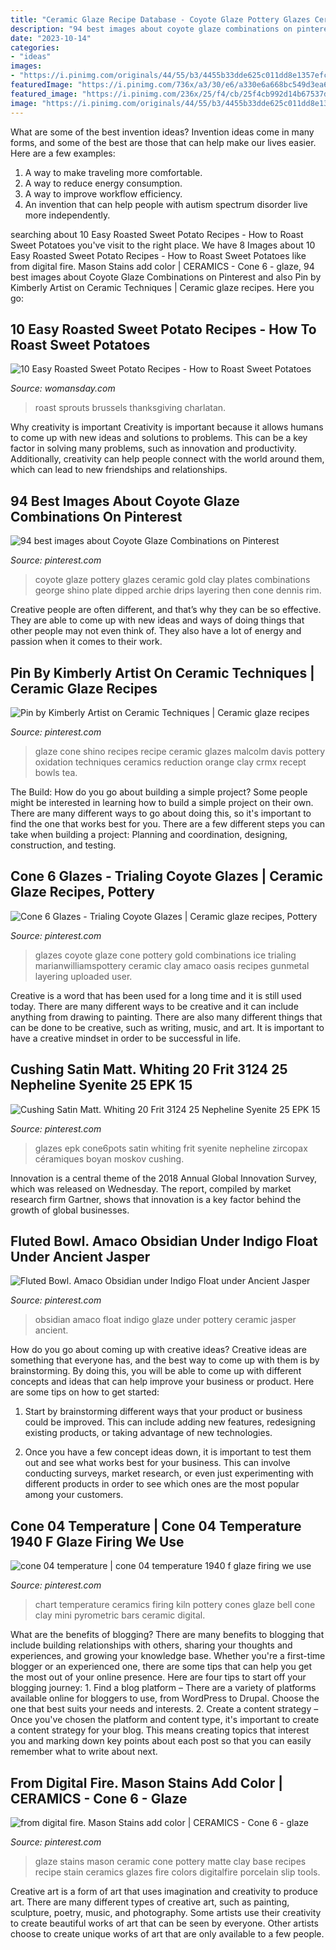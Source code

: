 ```yaml
---
title: "Ceramic Glaze Recipe Database - Coyote Glaze Pottery Glazes Ceramic Gold Clay Plates Combinations George Shino Plate Dipped Archie Drips Layering Then Cone Dennis Rim"
description: "94 best images about coyote glaze combinations on pinterest"
date: "2023-10-14"
categories:
- "ideas"
images:
- "https://i.pinimg.com/originals/44/55/b3/4455b33dde625c011dd8e1357efc50fc.jpg"
featuredImage: "https://i.pinimg.com/736x/a3/30/e6/a330e6a668bc549d3ea66d475804b2f4.jpg"
featured_image: "https://i.pinimg.com/236x/25/f4/cb/25f4cb992d14b67537d3d0bf5794b55c--leveon-bell-charts.jpg?nii=t"
image: "https://i.pinimg.com/originals/44/55/b3/4455b33dde625c011dd8e1357efc50fc.jpg"
---
```



What are some of the best invention ideas?
Invention ideas come in many forms, and some of the best are those that can help make our lives easier. Here are a few examples: 
1. A way to make traveling more comfortable. 
2. A way to reduce energy consumption. 
3. A way to improve workflow efficiency. 
4. An invention that can help people with autism spectrum disorder live more independently.

	

		
searching about 10 Easy Roasted Sweet Potato Recipes - How to Roast Sweet Potatoes you've visit to the right place. We have 8 Images about 10 Easy Roasted Sweet Potato Recipes - How to Roast Sweet Potatoes like from digital fire. Mason Stains add color | CERAMICS - Cone 6 - glaze, 94 best images about Coyote Glaze Combinations on Pinterest and also Pin by Kimberly Artist on Ceramic Techniques | Ceramic glaze recipes. Here you go:
		
    
## 10 Easy Roasted Sweet Potato Recipes - How To Roast Sweet Potatoes

<img loading=lazy src="https://hips.hearstapps.com/wdy.h-cdn.co/assets/17/33/roasted-sweet-potatoes-brussels-sprouts.jpg?crop=1.0xw:1xh;center,top&amp;resize=768:*" onerror="this.onerror=null;this.src='https://tse1.mm.bing.net/th?id=OIP.ECgKA_O6Xt_thS5Qlnm_6gHaLH&amp;pid=15.1';" alt="10 Easy Roasted Sweet Potato Recipes - How to Roast Sweet Potatoes">

_Source: womansday.com_

>roast sprouts brussels thanksgiving charlatan. 

	

Why creativity is important
Creativity is important because it allows humans to come up with new ideas and solutions to problems. This can be a key factor in solving many problems, such as innovation and productivity. Additionally, creativity can help people connect with the world around them, which can lead to new friendships and relationships.

    
## 94 Best Images About Coyote Glaze Combinations On Pinterest

<img loading=lazy src="https://s-media-cache-ak0.pinimg.com/736x/db/9c/be/db9cbe8167e743774855f4048b406500--pottery-plates-ceramic-plates.jpg" onerror="this.onerror=null;this.src='https://tse1.mm.bing.net/th?id=OIP.zoBKJay2T39YWkIjY8k7vgHaFs&amp;pid=15.1';" alt="94 best images about Coyote Glaze Combinations on Pinterest">

_Source: pinterest.com_

>coyote glaze pottery glazes ceramic gold clay plates combinations george shino plate dipped archie drips layering then cone dennis rim. 

	

Creative people are often different, and that’s why they can be so effective. They are able to come up with new ideas and ways of doing things that other people may not even think of. They also have a lot of energy and passion when it comes to their work.

    
## Pin By Kimberly Artist On Ceramic Techniques | Ceramic Glaze Recipes

<img loading=lazy src="https://i.pinimg.com/originals/e6/d8/98/e6d898a77855e06a9bf1c8cc7a14ae39.jpg" onerror="this.onerror=null;this.src='https://tse3.mm.bing.net/th?id=OIP.6eXpy8yYBuJ6CqgSv6gzOQHaLH&amp;pid=15.1';" alt="Pin by Kimberly Artist on Ceramic Techniques | Ceramic glaze recipes">

_Source: pinterest.com_

>glaze cone shino recipes recipe ceramic glazes malcolm davis pottery oxidation techniques ceramics reduction orange clay crmx recept bowls tea. 

	

The Build: How do you go about building a simple project?
Some people might be interested in learning how to build a simple project on their own. There are many different ways to go about doing this, so it's important to find the one that works best for you. There are a few different steps you can take when building a project: Planning and coordination, designing, construction, and testing.

    
## Cone 6 Glazes - Trialing Coyote Glazes | Ceramic Glaze Recipes, Pottery

<img loading=lazy src="https://i.pinimg.com/736x/a3/30/e6/a330e6a668bc549d3ea66d475804b2f4.jpg" onerror="this.onerror=null;this.src='https://tse3.mm.bing.net/th?id=OIP.TN6kCH2XmL6Masu4SoKudQHaJ3&amp;pid=15.1';" alt="Cone 6 Glazes - Trialing Coyote Glazes | Ceramic glaze recipes, Pottery">

_Source: pinterest.com_

>glazes coyote glaze cone pottery gold combinations ice trialing marianwilliamspottery ceramic clay amaco oasis recipes gunmetal layering uploaded user. 

	

Creative is a word that has been used for a long time and it is still used today. There are many different ways to be creative and it can include anything from drawing to painting. There are also many different things that can be done to be creative, such as writing, music, and art. It is important to have a creative mindset in order to be successful in life.

    
## Cushing Satin Matt. Whiting 20 Frit 3124 25 Nepheline Syenite 25 EPK 15

<img loading=lazy src="https://i.pinimg.com/originals/b2/56/c3/b256c32bb05c253cdac5001ad77386ea.jpg" onerror="this.onerror=null;this.src='https://tse2.mm.bing.net/th?id=OIP.l5eWcSCChiwlPhxrYOshEgHaLH&amp;pid=15.1';" alt="Cushing Satin Matt. Whiting 20 Frit 3124 25 Nepheline Syenite 25 EPK 15">

_Source: pinterest.com_

>glazes epk cone6pots satin whiting frit syenite nepheline zircopax céramiques boyan moskov cushing. 

	

Innovation is a central theme of the 2018 Annual Global Innovation Survey, which was released on Wednesday. The report, compiled by market research firm Gartner, shows that innovation is a key factor behind the growth of global businesses.

    
## Fluted Bowl. Amaco Obsidian Under Indigo Float Under Ancient Jasper

<img loading=lazy src="https://i.pinimg.com/originals/44/55/b3/4455b33dde625c011dd8e1357efc50fc.jpg" onerror="this.onerror=null;this.src='https://tse1.mm.bing.net/th?id=OIP.j04jxQdmefAz70oZ3PnuJAHaHa&amp;pid=15.1';" alt="Fluted Bowl. Amaco Obsidian under Indigo Float under Ancient Jasper">

_Source: pinterest.com_

>obsidian amaco float indigo glaze under pottery ceramic jasper ancient. 

	

How do you go about coming up with creative ideas?
Creative ideas are something that everyone has, and the best way to come up with them is by brainstorming. By doing this, you will be able to come up with different concepts and ideas that can help improve your business or product. Here are some tips on how to get started:
1. Start by brainstorming different ways that your product or business could be improved. This can include adding new features, redesigning existing products, or taking advantage of new technologies.

2. Once you have a few concept ideas down, it is important to test them out and see what works best for your business. This can involve conducting surveys, market research, or even just experimenting with different products in order to see which ones are the most popular among your customers.


    
## Cone 04 Temperature | Cone 04 Temperature 1940 F Glaze Firing We Use

<img loading=lazy src="https://i.pinimg.com/236x/25/f4/cb/25f4cb992d14b67537d3d0bf5794b55c--leveon-bell-charts.jpg?nii=t" onerror="this.onerror=null;this.src='https://tse1.mm.bing.net/th?id=OIP.0KMfuAJqzSpB-KnxI5NCbAAAAA&amp;pid=15.1';" alt="cone 04 temperature | cone 04 temperature 1940 f glaze firing we use">

_Source: pinterest.com_

>chart temperature ceramics firing kiln pottery cones glaze bell cone clay mini pyrometric bars ceramic digital. 

	

What are the benefits of blogging?
There are many benefits to blogging that include building relationships with others, sharing your thoughts and experiences, and growing your knowledge base. Whether you're a first-time blogger or an experienced one, there are some tips that can help you get the most out of your online presence. Here are four tips to start off your blogging journey: 1. Find a blog platform – There are a variety of platforms available online for bloggers to use, from WordPress to Drupal. Choose the one that best suits your needs and interests. 2. Create a content strategy – Once you've chosen the platform and content type, it's important to create a content strategy for your blog. This means creating topics that interest you and marking down key points about each post so that you can easily remember what to write about next. 
    
## From Digital Fire. Mason Stains Add Color | CERAMICS - Cone 6 - Glaze

<img loading=lazy src="https://s-media-cache-ak0.pinimg.com/736x/56/89/ef/5689efb00fc3d407cf48637035e8a309--ceramic-clay-glaze.jpg" onerror="this.onerror=null;this.src='https://tse3.mm.bing.net/th?id=OIP.boJlVZQamqYSXFa1AsASqgHaIc&amp;pid=15.1';" alt="from digital fire. Mason Stains add color | CERAMICS - Cone 6 - glaze">

_Source: pinterest.com_

>glaze stains mason ceramic cone pottery matte clay base recipes recipe stain ceramics glazes fire colors digitalfire porcelain slip tools. 

	

Creative art is a form of art that uses imagination and creativity to produce art. There are many different types of creative art, such as painting, sculpture, poetry, music, and photography. Some artists use their creativity to create beautiful works of art that can be seen by everyone. Other artists choose to create unique works of art that are only available to a few people.

